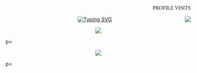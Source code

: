   <div align="center" >
    <p align="right" style="font-family: Orbitron;"> PROFILE VISITS</p> <img align="right" src="https://profile-counter.glitch.me/nivin77789/count.svg">
    
  <a align="center" href="https://git.io/typing-svg"><img src="https://readme-typing-svg.demolab.com?font=Fira+Code&size=30&duration=3000&pause=1000&background=EF140F00&width=435&lines=Hi!+I+am+Nivin+Mathew+S;Data+scientist;Freelancer" alt="Typing SVG" /></a>
  </div>
</div>


 <p  align="center" ><img src="https://github-readme-streak-stats.herokuapp.com/?user=nivin77789&theme=github_dark&hide_border=true&date_format=M%20j%5B%2C%20Y%5D"></p>p> 
 <p  align="center" ><img src="https://leetcard.jacoblin.cool/nivin77789?ext=heatmap"></p>p> 






















